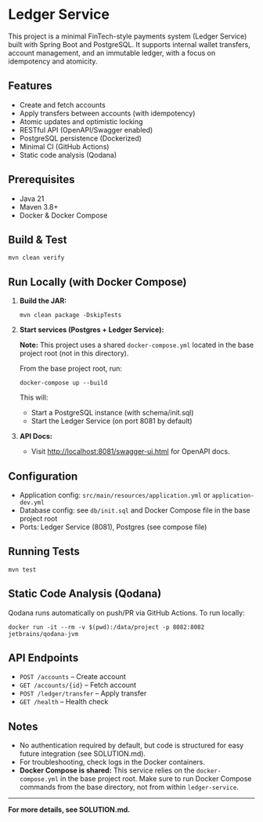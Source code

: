 # Ledger Service

This project is a minimal FinTech-style payments system (Ledger Service) built with Spring Boot and PostgreSQL. It supports internal wallet transfers, account management, and an immutable ledger, with a focus on idempotency and atomicity.

## Features
- Create and fetch accounts
- Apply transfers between accounts (with idempotency)
- Atomic updates and optimistic locking
- RESTful API (OpenAPI/Swagger enabled)
- PostgreSQL persistence (Dockerized)
- Minimal CI (GitHub Actions)
- Static code analysis (Qodana)

## Prerequisites
- Java 21
- Maven 3.8+
- Docker & Docker Compose

## Build & Test

```
mvn clean verify
```

## Run Locally (with Docker Compose)

1. **Build the JAR:**
   ```
   mvn clean package -DskipTests
   ```
2. **Start services (Postgres + Ledger Service):**
   
   **Note:** This project uses a shared `docker-compose.yml` located in the base project root (not in this directory).
   
   From the base project root, run:
   ```
   docker-compose up --build
   ```
   This will:
   - Start a PostgreSQL instance (with schema/init.sql)
   - Start the Ledger Service (on port 8081 by default)

3. **API Docs:**
   - Visit [http://localhost:8081/swagger-ui.html](http://localhost:8081/swagger-ui.html) for OpenAPI docs.

## Configuration
- Application config: `src/main/resources/application.yml` or `application-dev.yml`
- Database config: see `db/init.sql` and Docker Compose file in the base project root
- Ports: Ledger Service (8081), Postgres (see compose file)

## Running Tests

```
mvn test
```

## Static Code Analysis (Qodana)

Qodana runs automatically on push/PR via GitHub Actions. To run locally:

```
docker run -it --rm -v $(pwd):/data/project -p 8082:8082 jetbrains/qodana-jvm
```

## API Endpoints
- `POST /accounts` – Create account
- `GET /accounts/{id}` – Fetch account
- `POST /ledger/transfer` – Apply transfer
- `GET /health` – Health check

## Notes
- No authentication required by default, but code is structured for easy future integration (see SOLUTION.md).
- For troubleshooting, check logs in the Docker containers.
- **Docker Compose is shared:** This service relies on the `docker-compose.yml` in the base project root. Make sure to run Docker Compose commands from the base directory, not from within `ledger-service`.

---

**For more details, see SOLUTION.md.**
